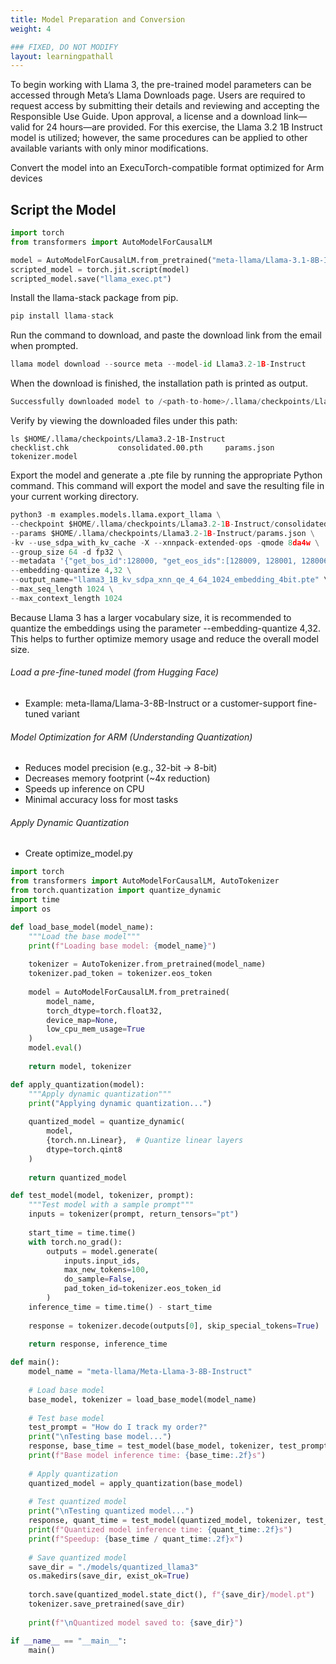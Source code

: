 ```yaml
---
title: Model Preparation and Conversion
weight: 4

### FIXED, DO NOT MODIFY
layout: learningpathall
---
```


To begin working with Llama 3, the pre-trained model parameters can be accessed through Meta’s Llama Downloads page. Users are required to request access by submitting their details and reviewing and accepting the Responsible Use Guide. Upon approval, a license and a download link—valid for 24 hours—are provided. For this exercise, the Llama 3.2 1B Instruct model is utilized; however, the same procedures can be applied to other available variants with only minor modifications.

Convert the model into an ExecuTorch-compatible format optimized for Arm devices
## Script the Model

```python
import torch
from transformers import AutoModelForCausalLM

model = AutoModelForCausalLM.from_pretrained("meta-llama/Llama-3.1-8B-Instruct", torch_dtype=torch.float16)
scripted_model = torch.jit.script(model)
scripted_model.save("llama_exec.pt")

```

Install the llama-stack package from pip.
```python 
pip install llama-stack
```

Run the command to download, and paste the download link from the email when prompted.
```python 
llama model download --source meta --model-id Llama3.2-1B-Instruct
```

When the download is finished, the installation path is printed as output.
```python 
Successfully downloaded model to /<path-to-home>/.llama/checkpoints/Llama3.2-1B-Instruct
```
Verify by viewing the downloaded files under this path:
```
ls $HOME/.llama/checkpoints/Llama3.2-1B-Instruct
checklist.chk           consolidated.00.pth     params.json             tokenizer.model

```

Export the model and generate a .pte file by running the appropriate Python command. This command will export the model and save the resulting file in your current working directory.
```python 
python3 -m examples.models.llama.export_llama \
--checkpoint $HOME/.llama/checkpoints/Llama3.2-1B-Instruct/consolidated.00.pth \
--params $HOME/.llama/checkpoints/Llama3.2-1B-Instruct/params.json \
-kv --use_sdpa_with_kv_cache -X --xnnpack-extended-ops -qmode 8da4w \
--group_size 64 -d fp32 \
--metadata '{"get_bos_id":128000, "get_eos_ids":[128009, 128001, 128006, 128007]}' \
--embedding-quantize 4,32 \
--output_name="llama3_1B_kv_sdpa_xnn_qe_4_64_1024_embedding_4bit.pte" \
--max_seq_length 1024 \
--max_context_length 1024
```

Because Llama 3 has a larger vocabulary size, it is recommended to quantize the embeddings using the parameter --embedding-quantize 4,32. This helps to further optimize memory usage and reduce the overall model size.


###### Load a pre-fine-tuned model (from Hugging Face)
- Example: meta-llama/Llama-3-8B-Instruct or a customer-support fine-tuned variant

###### Model Optimization for ARM (Understanding Quantization)
- Reduces model precision (e.g., 32-bit → 8-bit)
- Decreases memory footprint (~4x reduction)
- Speeds up inference on CPU
- Minimal accuracy loss for most tasks

###### Apply Dynamic Quantization
- Create optimize_model.py

```python
import torch
from transformers import AutoModelForCausalLM, AutoTokenizer
from torch.quantization import quantize_dynamic
import time
import os

def load_base_model(model_name):
    """Load the base model"""
    print(f"Loading base model: {model_name}")
    
    tokenizer = AutoTokenizer.from_pretrained(model_name)
    tokenizer.pad_token = tokenizer.eos_token
    
    model = AutoModelForCausalLM.from_pretrained(
        model_name,
        torch_dtype=torch.float32,
        device_map=None,
        low_cpu_mem_usage=True
    )
    model.eval()
    
    return model, tokenizer

def apply_quantization(model):
    """Apply dynamic quantization"""
    print("Applying dynamic quantization...")
    
    quantized_model = quantize_dynamic(
        model,
        {torch.nn.Linear},  # Quantize linear layers
        dtype=torch.qint8
    )
    
    return quantized_model

def test_model(model, tokenizer, prompt):
    """Test model with a sample prompt"""
    inputs = tokenizer(prompt, return_tensors="pt")
    
    start_time = time.time()
    with torch.no_grad():
        outputs = model.generate(
            inputs.input_ids,
            max_new_tokens=100,
            do_sample=False,
            pad_token_id=tokenizer.eos_token_id
        )
    inference_time = time.time() - start_time
    
    response = tokenizer.decode(outputs[0], skip_special_tokens=True)
    
    return response, inference_time

def main():
    model_name = "meta-llama/Meta-Llama-3-8B-Instruct"
    
    # Load base model
    base_model, tokenizer = load_base_model(model_name)
    
    # Test base model
    test_prompt = "How do I track my order?"
    print("\nTesting base model...")
    response, base_time = test_model(base_model, tokenizer, test_prompt)
    print(f"Base model inference time: {base_time:.2f}s")
    
    # Apply quantization
    quantized_model = apply_quantization(base_model)
    
    # Test quantized model
    print("\nTesting quantized model...")
    response, quant_time = test_model(quantized_model, tokenizer, test_prompt)
    print(f"Quantized model inference time: {quant_time:.2f}s")
    print(f"Speedup: {base_time / quant_time:.2f}x")
    
    # Save quantized model
    save_dir = "./models/quantized_llama3"
    os.makedirs(save_dir, exist_ok=True)
    
    torch.save(quantized_model.state_dict(), f"{save_dir}/model.pt")
    tokenizer.save_pretrained(save_dir)
    
    print(f"\nQuantized model saved to: {save_dir}")

if __name__ == "__main__":
    main()

```